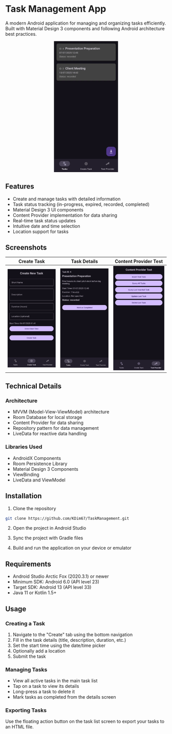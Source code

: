 # Task Management App

A modern Android application for managing and organizing tasks efficiently. Built with Material Design 3 components and following Android architecture best practices.

<p align="center">
  <img src="screenshots/main_screen.png" width="200" alt="App Main Screen"/>
</p>


## Features

- Create and manage tasks with detailed information
- Task status tracking (in-progress, expired, recorded, completed)
- Material Design 3 UI components
- Content Provider implementation for data sharing
- Real-time task status updates
- Intuitive date and time selection
- Location support for tasks

## Screenshots

| Create Task | Task Details | Content Provider Test | 
|-----------|-------------|--------------|
|![Create Task](screenshots/create_task.png)|![Task Details](screenshots/task_details.png)|![Content Provider](screenshots/content_provider.png)


## Technical Details

### Architecture
- MVVM (Model-View-ViewModel) architecture
- Room Database for local storage
- Content Provider for data sharing
- Repository pattern for data management
- LiveData for reactive data handling

### Libraries Used
- AndroidX Components
- Room Persistence Library
- Material Design 3 Components
- ViewBinding
- LiveData and ViewModel

## Installation

1. Clone the repository
```bash
git clone https://github.com/KDim67/TaskManagement.git
```

2. Open the project in Android Studio

3. Sync the project with Gradle files

4. Build and run the application on your device or emulator

## Requirements

- Android Studio Arctic Fox (2020.3.1) or newer
- Minimum SDK: Android 6.0 (API level 23)
- Target SDK: Android 13 (API level 33)
- Java 11 or Kotlin 1.5+

## Usage

### Creating a Task
1. Navigate to the "Create" tab using the bottom navigation
2. Fill in the task details (title, description, duration, etc.)
3. Set the start time using the date/time picker
4. Optionally add a location
5. Submit the task

### Managing Tasks
- View all active tasks in the main task list
- Tap on a task to view its details
- Long-press a task to delete it
- Mark tasks as completed from the details screen

### Exporting Tasks
Use the floating action button on the task list screen to export your tasks to an HTML file.